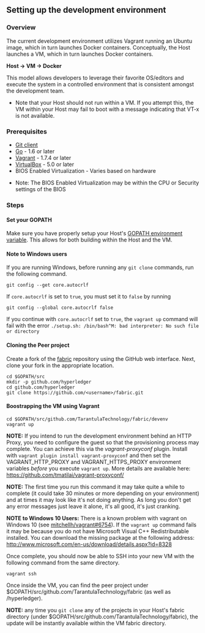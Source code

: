 ## Setting up the development environment

### Overview
The current development environment utilizes Vagrant running an Ubuntu image, which in turn launches Docker containers. Conceptually, the Host launches a VM, which in turn launches Docker containers.

**Host -> VM -> Docker**

This model allows developers to leverage their favorite OS/editors and execute the system in a controlled environment that is consistent amongst the development team.

- Note that your Host should not run within a VM. If you attempt this, the VM within your Host may fail to boot with a message indicating that VT-x is not available.

### Prerequisites
* [Git client](https://git-scm.com/downloads)
* [Go](https://golang.org/) - 1.6 or later
* [Vagrant](https://www.vagrantup.com/) - 1.7.4 or later
* [VirtualBox](https://www.virtualbox.org/) - 5.0 or later
* BIOS Enabled Virtualization - Varies based on hardware

- Note: The BIOS Enabled Virtualization may be within the CPU or Security settings of the BIOS

### Steps

#### Set your GOPATH
Make sure you have properly setup your Host's [GOPATH environment variable](https://github.com/golang/go/wiki/GOPATH). This allows for both building within the Host and the VM.

#### Note to Windows users

If you are running Windows, before running any `git clone` commands, run the following command.
```
git config --get core.autocrlf
```
If `core.autocrlf` is set to `true`, you must set it to `false` by running
```
git config --global core.autocrlf false
```
If you continue with `core.autocrlf` set to `true`, the `vagrant up` command will fail with the error `./setup.sh: /bin/bash^M: bad interpreter: No such file or directory`

#### Cloning the Peer project

Create a fork of the [fabric](https://github.com/TarantulaTechnology/fabric) repository using the GitHub web interface. Next, clone your fork in the appropriate location.

```
cd $GOPATH/src
mkdir -p github.com/hyperledger
cd github.com/hyperledger
git clone https://github.com/<username>/fabric.git
```


#### Boostrapping the VM using Vagrant

```
cd $GOPATH/src/github.com/TarantulaTechnology/fabric/devenv
vagrant up
```

**NOTE:** If you intend to run the development environment behind an HTTP Proxy, you need to configure the guest so that the provisioning process may complete.  You can achieve this via the *vagrant-proxyconf* plugin. Install with `vagrant plugin install vagrant-proxyconf` and then set the VAGRANT_HTTP_PROXY and VAGRANT_HTTPS_PROXY environment variables *before* you execute `vagrant up`. More details are available here: https://github.com/tmatilai/vagrant-proxyconf/

**NOTE:** The first time you run this command it may take quite a while to complete (it could take 30 minutes or more depending on your environment) and at times it may look like it's not doing anything. As long you don't get any error messages just leave it alone, it's all good, it's just cranking.

**NOTE to Windows 10 Users:** There is a known problem with vagrant on Windows 10 (see [mitchellh/vagrant#6754](https://github.com/mitchellh/vagrant/issues/6754)). If the `vagrant up` command fails it may be because you do not have Microsoft Visual C++ Redistributable installed. You can download the missing package at the following address: http://www.microsoft.com/en-us/download/details.aspx?id=8328


Once complete, you should now be able to SSH into your new VM with the following command from the same directory.

    vagrant ssh

Once inside the VM, you can find the peer project under $GOPATH/src/github.com/TarantulaTechnology/fabric (as well as /hyperledger).

**NOTE:** any time you `git clone` any of the projects in your Host's fabric directory (under $GOPATH/src/github.com/TarantulaTechnology/fabric), the update will be instantly available within the VM fabric directory.
